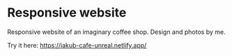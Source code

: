 # Responsive website

Responsive website of an imaginary coffee shop. Design and photos by me.

Try it here: https://jakub-cafe-unreal.netlify.app/
